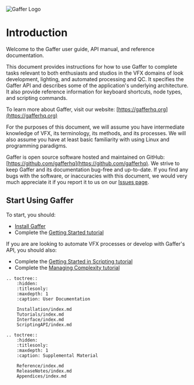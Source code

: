 ![Gaffer Logo](_static/GafferLogo.svg)

# Introduction #

Welcome to the Gaffer user guide, API manual, and reference documentation.

This document provides instructions for how to use Gaffer to complete tasks relevant to both enthusiasts and studios in the VFX domains of look development, lighting, and automated processing and QC. It specifies the Gaffer API and describes some of the application's underlying architecture. It also provide reference information for keyboard shortcuts, node types, and scripting commands.

To learn more about Gaffer, visit our website: [https://gafferhq.org](https://gafferhq.org)

For the purposes of this document, we will assume you have intermediate knowledge of VFX, its terminology, its methods, and its processes. We will also assume you have at least basic familiarity with using Linux and programming paradigms.

Gaffer is open source software hosted and maintained on GitHub: [https://github.com/gafferhq](https://github.com/gafferhq). We strive to keep Gaffer and its documentation bug-free and up-to-date. If you find any bugs with the software, or inaccuracies with this document, we would very much appreciate it if you report it to us on our [Issues page](https://github.com/gafferhq/gaffer/issues).


## Start Using Gaffer ##

To start, you should:

* [Install Gaffer](Installation/index.md)
* Complete the [Getting Started tutorial](Tutorials/GettingStarted/index.md)

If you are are looking to automate VFX processes or develop with Gaffer's API, you should also:

* Complete the [Getting Started in Scripting tutorial](Tutorials/Scripting/GettingStarted/index.md)
* Complete the [Managing Complexity tutorial](Tutorials/ManagingComplexity/index.md)


<!-- TOC -->

```eval_rst
.. toctree::
    :hidden:
    :titlesonly:
    :maxdepth: 1
    :caption: User Documentation

    Installation/index.md
    Tutorials/index.md
    Interface/index.md
    ScriptingAPI/index.md
```

```eval_rst
.. toctree::
    :hidden:
    :titlesonly:
    :maxdepth: 1
    :caption: Supplemental Material

    Reference/index.md
    ReleaseNotes/index.md
    Appendices/index.md
```

